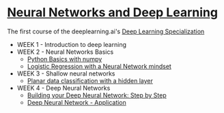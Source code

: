 # [Neural Networks and Deep Learning](https://www.coursera.org/learn/neural-networks-deep-learning)
The first course of the deeplearning.ai's [Deep Learning Specialization](https://www.coursera.org/specializations/deep-learning)

* WEEK 1 - Introduction to deep learning
* WEEK 2 - Neural Networks Basics
	* [Python Basics with numpy](http://nbviewer.jupyter.org/github/luonglearnstocode/neural-networks-and-deep-learning/blob/master/week2-neural-networks-basics/Python-Basics-With-Numpy-v3.ipynb)
	* [Logistic Regression with a Neural Network mindset](http://nbviewer.jupyter.org/github/luonglearnstocode/neural-networks-and-deep-learning/blob/master/week2-neural-networks-basics/Logistic-Regression-with-a-Neural-Network-mindset-v4.ipynb)
* WEEK 3 - Shallow neural networks
	* [Planar data classification with a hidden layer](http://nbviewer.jupyter.org/github/luonglearnstocode/neural-networks-and-deep-learning/blob/master/week3-shallow-neural-networks/Planar-data-classification-with-one-hidden-layer-v4.ipynb)
* WEEK 4 - Deep Neural Networks
	* [Building your Deep Neural Network: Step by Step](http://nbviewer.jupyter.org/github/luonglearnstocode/neural-networks-and-deep-learning/blob/master/week4-deep-neural-networks/Building-your-Deep-Neural-Network-Step-by-Step-v5.ipynb)
	* [Deep Neural Network - Application](http://nbviewer.jupyter.org/github/luonglearnstocode/neural-networks-and-deep-learning/blob/master/week4-deep-neural-networks/Deep-Neural-Network-Application-v3.ipynb)